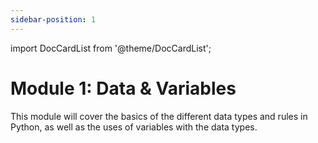 ```yaml
---
sidebar-position: 1
---
```


import DocCardList from '@theme/DocCardList';

# Module 1: Data & Variables
This module will cover the basics of the different data types and rules in Python, as well as the uses of variables with the data types.
<DocCardList />